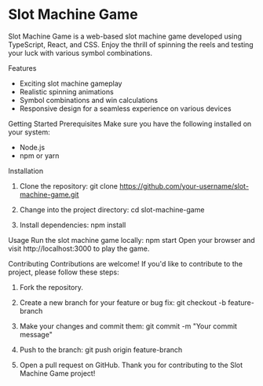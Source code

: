 # Slot Machine Game

Slot Machine Game is a web-based slot machine game developed using TypeScript, React, and CSS. Enjoy the thrill of spinning the reels and testing your luck with various symbol combinations.

Features
- Exciting slot machine gameplay
- Realistic spinning animations
- Symbol combinations and win calculations
- Responsive design for a seamless experience on various devices

Getting Started
Prerequisites
Make sure you have the following installed on your system:
- Node.js
- npm or yarn

Installation
1. Clone the repository:
   git clone https://github.com/your-username/slot-machine-game.git

2. Change into the project directory:
   cd slot-machine-game

3. Install dependencies:
   npm install

Usage
Run the slot machine game locally:
npm start
Open your browser and visit http://localhost:3000 to play the game.

Contributing
Contributions are welcome! If you'd like to contribute to the project, please follow these steps:
1. Fork the repository.
2. Create a new branch for your feature or bug fix:
   git checkout -b feature-branch

3. Make your changes and commit them:
   git commit -m "Your commit message"

4. Push to the branch:
   git push origin feature-branch

5. Open a pull request on GitHub.
Thank you for contributing to the Slot Machine Game project!
